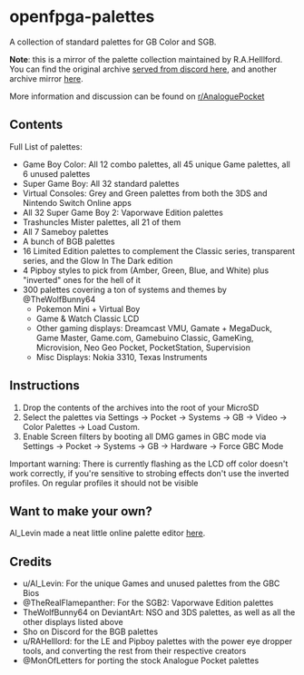 # openfpga-palettes

A collection of standard palettes for GB Color and SGB.

**Note**: this is a mirror of the palette collection maintained by R.A.Helllford.
You can find the original archive [served from discord here](https://cdn.discordapp.com/attachments/136631046933315585/1188860302167650417/AP_-_Palettes_Collection_-_2023-12-25_v3.zip?ex=659c0f6f&is=65899a6f&hm=91fc646ff66b817e6d22adb0e9568cbdc5f560eae0044d0b20c1131c0930eaf4&),
and another archive mirror [here](https://files.catbox.moe/4bujqi.zip).

More information and discussion can be found on [r/AnaloguePocket](https://www.reddit.com/r/AnaloguePocket/comments/18q2iz1/collection_of_all_official_game_boy_color_and)

## Contents

Full List of palettes:

* Game Boy Color: All 12 combo palettes, all 45 unique Game palettes, all 6
  unused palettes
* Super Game Boy: All 32 standard palettes
* Virtual Consoles: Grey and Green palettes from both the 3DS and Nintendo Switch
  Online apps
* All 32 Super Game Boy 2: Vaporwave Edition palettes
* Trashuncles Mister palettes, all 21 of them
* All 7 Sameboy palettes
* A bunch of BGB palettes
* 16 Limited Edition palettes to complement the Classic series, transparent
  series, and the Glow In The Dark edition
* 4 Pipboy styles to pick from (Amber, Green, Blue, and White) plus "inverted"
  ones for the hell of it
* 300 palettes covering a ton of systems and themes by @TheWolfBunny64
  * Pokemon Mini + Virtual Boy
  * Game & Watch Classic LCD
  * Other gaming displays: Dreamcast VMU, Gamate + MegaDuck, Game Master,
    Game.com, Gamebuino Classic, GameKing, Microvision, Neo Geo Pocket,
    PocketStation, Supervision
  * Misc Displays: Nokia 3310, Texas Instruments

## Instructions

1. Drop the contents of the archives into the root of your MicroSD
1. Select the palettes via
   Settings -> Pocket -> Systems -> GB -> Video -> Color Palettes -> Load Custom.
1. Enable Screen filters by booting all DMG games in GBC mode via
   Settings -> Pocket -> Systems -> GB -> Hardware -> Force GBC Mode

Important warning: There is currently flashing as the LCD off color doesn't work
correctly, if you're sensitive to strobing effects don't use the inverted profiles.
On regular profiles it should not be visible

## Want to make your own?

Al\_Levin made a neat little online palette editor [here](https://simplepalettemaker.streamlit.app/).

## Credits

* u/Al\_Levin: For the unique Games and unused palettes from the GBC Bios
* @TheRealFlamepanther: For the SGB2: Vaporwave Edition palettes
* TheWolfBunny64 on DeviantArt: NSO and 3DS palettes, as well as all the other
  displays listed above
* Sho on Discord for the BGB palettes
* u/RAHelllord: for the LE and Pipboy palettes with the power eye dropper tools,
  and converting the rest from their respective creators
* @MonOfLetters for porting the stock Analogue Pocket palettes
